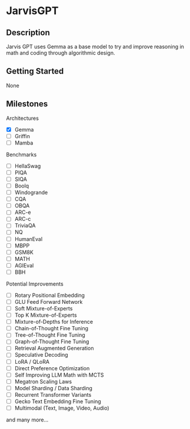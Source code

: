 

# JarvisGPT

## Description

Jarvis GPT uses Gemma as a base model to try and 
improve reasoning in math and coding through algorithmic
design.

## Getting Started

None

## Milestones

Architectures

- [X] Gemma
- [ ] Griffin
- [ ] Mamba

Benchmarks

- [ ] HellaSwag
- [ ] PIQA
- [ ] SIQA
- [ ] Boolq
- [ ] Windogrande
- [ ] CQA
- [ ] OBQA
- [ ] ARC-e
- [ ] ARC-c
- [ ] TriviaQA
- [ ] NQ
- [ ] HumanEval
- [ ] MBPP
- [ ] GSM8K
- [ ] MATH
- [ ] AGIEval
- [ ] BBH

Potential Improvements

- [ ] Rotary Positional Embedding
- [ ] GLU Feed Forward Network
- [ ] Soft Mixture-of-Experts
- [ ] Top K Mixture-of-Experts
- [ ] Mixture-of-Depths for Inference
- [ ] Chain-of-Thought Fine Tuning
- [ ] Tree-of-Thought Fine Tuning
- [ ] Graph-of-Thought Fine Tuning
- [ ] Retrieval Augmented Generation
- [ ] Speculative Decoding
- [ ] LoRA / QLoRA
- [ ] Direct Preference Optimization
- [ ] Self Improving LLM Math with MCTS
- [ ] Megatron Scaling Laws
- [ ] Model Sharding / Data Sharding
- [ ] Recurrent Transformer Variants
- [ ] Gecko Text Embedding Fine Tuning
- [ ] Multimodal (Text, Image, Video, Audio)

and many more...


